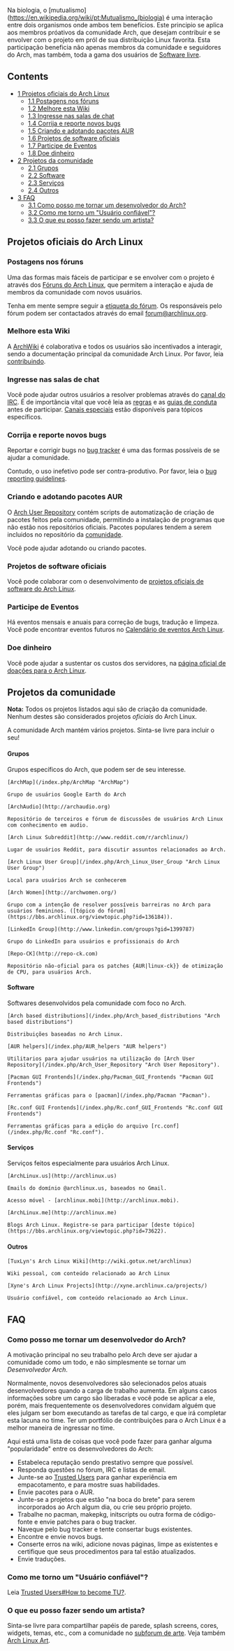 Na biologia, o [mutualismo](https://en.wikipedia.org/wiki/pt:Mutualismo_(biologia) é uma interação entre dois organismos onde ambos tem benefícios. Este principio se aplica aos membros próativos da comunidade Arch, que desejam contribuir e se envolver com o projeto em pról de sua distribuição Linux favorita. Esta participação beneficia não apenas membros da comunidade e seguidores do Arch, mas também, toda a gama dos usuários de [Software livre](https://en.wikipedia.org/wiki/pt:Software_livre "wikipedia:pt:Software livre").

## Contents

*   [1 Projetos oficiais do Arch Linux](#Projetos_oficiais_do_Arch_Linux)
    *   [1.1 Postagens nos fóruns](#Postagens_nos_f.C3.B3runs)
    *   [1.2 Melhore esta Wiki](#Melhore_esta_Wiki)
    *   [1.3 Ingresse nas salas de chat](#Ingresse_nas_salas_de_chat)
    *   [1.4 Corrija e reporte novos bugs](#Corrija_e_reporte_novos_bugs)
    *   [1.5 Criando e adotando pacotes AUR](#Criando_e_adotando_pacotes_AUR)
    *   [1.6 Projetos de software oficiais](#Projetos_de_software_oficiais)
    *   [1.7 Participe de Eventos](#Participe_de_Eventos)
    *   [1.8 Doe dinheiro](#Doe_dinheiro)
*   [2 Projetos da comunidade](#Projetos_da_comunidade)
    *   [2.1 Grupos](#Grupos)
    *   [2.2 Software](#Software)
    *   [2.3 Serviços](#Servi.C3.A7os)
    *   [2.4 Outros](#Outros)
*   [3 FAQ](#FAQ)
    *   [3.1 Como posso me tornar um desenvolvedor do Arch?](#Como_posso_me_tornar_um_desenvolvedor_do_Arch.3F)
    *   [3.2 Como me torno um "Usuário confiável"?](#Como_me_torno_um_.22Usu.C3.A1rio_confi.C3.A1vel.22.3F)
    *   [3.3 O que eu posso fazer sendo um artista?](#O_que_eu_posso_fazer_sendo_um_artista.3F)

## Projetos oficiais do Arch Linux

### Postagens nos fóruns

Uma das formas mais fáceis de participar e se envolver com o projeto é através dos [Fóruns do Arch Linux](https://bbs.archlinux.org/), que permitem a interação e ajuda de membros da comunidade com novos usuários.

Tenha em mente sempre seguir a [etiqueta do fórum](/index.php/Forum_etiquette "Forum etiquette"). Os responsáveis pelo fórum podem ser contactados através do email [forum@archlinux.org](mailto:forum@archlinux.org).

### Melhore esta Wiki

A [ArchWiki](/index.php/AboutWiki "AboutWiki") é colaborativa e todos os usuários são incentivados a interagir, sendo a documentação principal da comunidade Arch Linux. Por favor, leia [contribuindo](/index.php/ArchWiki:Contribuiting_(Portugu%C3%AAs) "ArchWiki:Contribuiting (Português)").

### Ingresse nas salas de chat

Você pode ajudar outros usuários a resolver problemas através do [canal do IRC](/index.php/IRC_channel "IRC channel"). É de importância vital que você leia as [regras](/index.php/IRC_channel#.23archlinux_rules "IRC channel") e as [guias de conduta](/index.php/IRC_channel#.23archlinux_guidelines "IRC channel") antes de participar. [Canais especiais](/index.php/IRC_channels "IRC channels") estão disponíveis para tópicos específicos.

### Corrija e reporte novos bugs

Reportar e corrigir bugs no [bug tracker](https://bugs.archlinux.org/) é uma das formas possíveis de se ajudar a comunidade.

Contudo, o uso inefetivo pode ser contra-produtivo. Por favor, leia o [bug reporting guidelines](/index.php/Reporting_bug_guidelines "Reporting bug guidelines").

### Criando e adotando pacotes AUR

O [Arch User Repository](/index.php/Arch_User_Repository "Arch User Repository") contém scripts de automatização de criação de pacotes feitos pela comunidade, permitindo a instalação de programas que não estão nos repositórios oficiais. Pacotes populares tendem a serem incluidos no repositório da [comunidade](/index.php/Community "Community").

Você pode ajudar adotando ou criando pacotes.

### Projetos de software oficiais

Você pode colaborar com o desenvolvimento de [projetos oficiais de software do Arch Linux](https://projects.archlinux.org/).

### Participe de Eventos

Há eventos mensais e anuais para correção de bugs, tradução e limpeza. Você pode encontrar eventos futuros no [Calendário de eventos Arch Linux](/index.php/Arch_Linux_Event_Calendar "Arch Linux Event Calendar").

### Doe dinheiro

Você pode ajudar a sustentar os custos dos servidores, na [página oficial de doações para o Arch Linux](https://www.archlinux.org/donate/).

## Projetos da comunidade

**Nota:** Todos os projetos listados aqui são de criação da comunidade. Nenhum destes são considerados projetos *oficiais* do Arch Linux.

A comunidade Arch mantém vários projetos. Sinta-se livre para incluir o seu!

#### Grupos

Grupos específicos do Arch, que podem ser de seu interesse.

	[ArchMap](/index.php/ArchMap "ArchMap")

	Grupo de usuários Google Earth do Arch

	[ArchAudio](http://archaudio.org)

	Repositório de terceiros e fórum de discussões de usuários Arch Linux com conhecimento em audio.

	[Arch Linux Subreddit](http://www.reddit.com/r/archlinux/)

	Lugar de usuários Reddit, para discutir assuntos relacionados ao Arch.

	[Arch Linux User Group](/index.php/Arch_Linux_User_Group "Arch Linux User Group")

	Local para usuários Arch se conhecerem

	[Arch Women](http://archwomen.org/)

	Grupo com a intenção de resolver possíveis barreiras no Arch para usuários femininos. ([tópico do fórum](https://bbs.archlinux.org/viewtopic.php?id=136184)).

	[LinkedIn Group](http://www.linkedin.com/groups?gid=1399787)

	Grupo do LinkedIn para usuários e profissionais do Arch

	[Repo-CK](http://repo-ck.com)

	Repositório não-oficial para os patches {AUR|linux-ck}} de otimização de CPU, para usuários Arch.

#### Software

Softwares desenvolvidos pela comunidade com foco no Arch.

	[Arch based distributions](/index.php/Arch_based_distributions "Arch based distributions")

	Distribuições baseadas no Arch Linux.

	[AUR helpers](/index.php/AUR_helpers "AUR helpers")

	Utilitarios para ajudar usuários na utilização do [Arch User Repository](/index.php/Arch_User_Repository "Arch User Repository").

	[Pacman GUI Frontends](/index.php/Pacman_GUI_Frontends "Pacman GUI Frontends")

	Ferramentas gráficas para o [pacman](/index.php/Pacman "Pacman").

	[Rc.conf GUI Frontends](/index.php/Rc.conf_GUI_Frontends "Rc.conf GUI Frontends")

	Ferramentas gráficas para a edição do arquivo [rc.conf](/index.php/Rc.conf "Rc.conf").

#### Serviços

Serviços feitos especialmente para usuários Arch Linux.

	[ArchLinux.us](http://archlinux.us)

	Emails do domínio @archlinux.us, baseados no Gmail.

	Acesso móvel - [archlinux.mobi](http://archlinux.mobi).

	[ArchLinux.me](http://archlinux.me)

	Blogs Arch Linux. Registre-se para participar [deste tópico](https://bbs.archlinux.org/viewtopic.php?id=73622).

#### Outros

	[TuxLyn's Arch Linux Wiki](http://wiki.gotux.net/archlinux)

	Wiki pessoal, com conteúdo relacionado ao Arch Linux

	[Xyne's Arch Linux Projects](http://xyne.archlinux.ca/projects/)

	Usuário confiável, com conteúdo relacionado ao Arch Linux.

## FAQ

### Como posso me tornar um desenvolvedor do Arch?

A motivação principal no seu trabalho pelo Arch deve ser ajudar a comunidade como um todo, e não simplesmente se tornar um *Desenvolvedor Arch*.

Normalmente, novos desenvolvedores são selecionados pelos atuais desenvolvedores quando a carga de trabalho aumenta. Em alguns casos informações sobre um cargo são liberadas e você pode se aplicar a ele, porém, mais frequentemente os desenvolvedores convidam alguém que eles julgam ser bom executando as tarefas de tal cargo, e que irá completar esta lacuna no time. Ter um portfólio de contribuições para o Arch Linux é a melhor maneira de ingressar no time.

Aqui está uma lista de coisas que você pode fazer para ganhar alguma "popularidade" entre os desenvolvedores do Arch:

*   Estabeleca reputação sendo prestativo sempre que possível.
*   Responda questões no fórum, IRC e listas de email.
*   Junte-se ao [Trusted Users](/index.php/Trusted_Users "Trusted Users") para ganhar experiência em empacotamento, e para mostre suas habilidades.
*   Envie pacotes para o AUR.
*   Junte-se a projetos que estão "na boca do brete" para serem incorporados ao Arch algum dia, ou crie seu próprio projeto.
*   Trabalhe no pacman, makepkg, initscripts ou outra forma de código-fonte e envie patches para o bug tracker.
*   Naveque pelo bug tracker e tente consertar bugs existentes.
*   Encontre e envie novos bugs.
*   Conserte erros na wiki, adicione novas páginas, limpe as existentes e certifique que seus procedimentos para tal estão atualizados.
*   Envie traduções.

### Como me torno um "Usuário confiável"?

Leia [Trusted Users#How to become TU?](/index.php/Trusted_Users#How_to_become_TU.3F "Trusted Users").

### O que eu posso fazer sendo um artista?

Sinta-se livre para compartilhar papéis de parede, splash screens, cores, widgets, temas, etc., com a comunidade no [subforum de arte](https://bbs.archlinux.org/viewforum.php?id=47).
Veja também [Arch Linux Art](https://www.archlinux.org/art/).